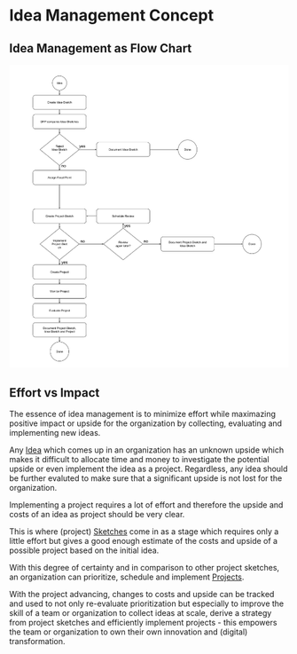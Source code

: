 # Idea Management Concept

## Idea Management as Flow Chart

![Idea Management Concept Flowchart](img/idea_management_concept_flowchart.png)

## Effort vs Impact

The essence of idea management is to minimize effort while maximazing positive impact or upside for the organization by collecting, evaluating and implementing new ideas.

Any [Idea](idea_management_ideas.md) which comes up in an organization has an unknown upside which makes it difficult to allocate time and money to investigate the potential upside or even implement the idea as a project. Regardless, any idea should be further evaluted to make sure that a significant upside is not lost for the organization.

Implementing a project requires a lot of effort and therefore the upside and costs of an idea as project should be very clear.

This is where (project) [Sketches](idea_management_sketches.md) come in as a stage which requires only a little effort but gives a good enough estimate of the costs and upside of a possible project based on the initial idea.

With this degree of certainty and in comparison to other project sketches, an organization can prioritize, schedule and implement [Projects](idea_management_projects.md).

With the project advancing, changes to costs and upside can be tracked and used to not only re-evaluate prioritization but especially to improve the skill of a team or organization to collect ideas at scale, derive a strategy from project sketches and efficiently implement projects - this empowers the team or organization to own their own innovation and (digital) transformation.
